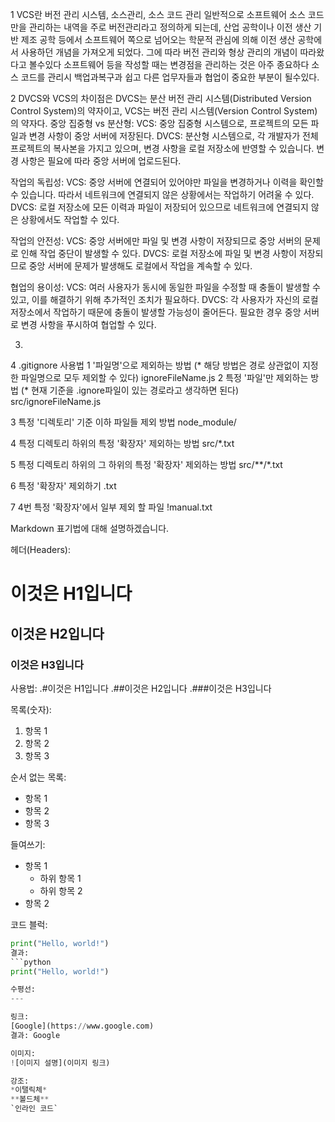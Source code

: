 1 VCS란 버전 관리 시스템, 소스관리, 소스 코드 관리 일반적으로 소프트웨어 소스 코드만을 관리하는 내역을 주로 버전관리라고 정의하게 되는데, 
산업 공학이나 이전 생산 기반 제조 공학 등에서 소프트웨어 쪽으로 넘어오는 학문적 관심에 의해 이전 생산 공학에서 사용하던 개념을 가져오게 되었다.
그에 따라 버전 관리와 형상 관리의 개념이 따라왔다고 볼수있다 소프트웨어 등을 작성할 때는 변경점을 관리하는 것은 아주 종요하다 소스 코드를 관리시 
백업과복구과 쉽고 다른 업무자들과 협업이 중요한 부분이 될수있다.

2 DVCS와 VCS의 차이점은 
DVCS는 분산 버전 관리 시스템(Distributed Version Control System)의 약자이고, VCS는 버전 관리 시스템(Version Control System)의 약자다.
중앙 집중형 vs 분산형:
VCS: 중앙 집중형 시스템으로, 프로젝트의 모든 파일과 변경 사항이 중앙 서버에 저장된다.
DVCS: 분산형 시스템으로, 각 개발자가 전체 프로젝트의 복사본을 가지고 있으며, 변경 사항을 로컬 저장소에 반영할 수 있습니다. 변경 사항은 필요에 따라 중앙 서버에 업로드된다.

작업의 독립성:
VCS: 중앙 서버에 연결되어 있어야만 파일을 변경하거나 이력을 확인할 수 있습니다. 따라서 네트워크에 연결되지 않은 상황에서는 작업하기 어려울 수 있다.
DVCS: 로컬 저장소에 모든 이력과 파일이 저장되어 있으므로 네트워크에 연결되지 않은 상황에서도 작업할 수 있다.

작업의 안전성:
VCS: 중앙 서버에만 파일 및 변경 사항이 저장되므로 중앙 서버의 문제로 인해 작업 중단이 발생할 수 있다.
DVCS: 로컬 저장소에 파일 및 변경 사항이 저장되므로 중앙 서버에 문제가 발생해도 로컬에서 작업을 계속할 수 있다.

협업의 용이성:
VCS: 여러 사용자가 동시에 동일한 파일을 수정할 때 충돌이 발생할 수 있고, 이를 해결하기 위해 추가적인 조치가 필요하다.
DVCS: 각 사용자가 자신의 로컬 저장소에서 작업하기 때문에 충돌이 발생할 가능성이 줄어든다. 필요한 경우 중앙 서버로 변경 사항을 푸시하여 협업할 수 있다.

3.

4 .gitignore 사용법 
1 '파일명'으로 제외하는 방법 (* 해당 방법은 경로 상관없이 지정한 파일명으로 모두 제외할 수 있다)
 ignoreFileName.js
2 특정 '파일'만 제외하는 방법 (* 현재 기준을 .ignore파일이 있는 경로라고 생각하면 된다)
 src/ignoreFileName.js

3 특정 '디렉토리' 기준 이하 파일들 제외 방법
node_module/

4 특정 디렉토리 하위의 특정 '확장자' 제외하는 방법
src/*.txt

5 특정 디렉토리 하위의 그 하위의 특정 '확장자' 제외하는 방법
src/**/*.txt

6 특정 '확장자' 제외하기 
.txt

7 4번 특정 '확장자'에서 일부 제외 할 파일 
!manual.txt

Markdown 표기법에 대해 설명하겠습니다.

헤더(Headers):
# 이것은 H1입니다
## 이것은 H2입니다
### 이것은 H3입니다
사용법:
.#이것은 H1입니다
.##이것은 H2입니다
.###이것은 H3입니다

목록(숫자):
1. 항목 1
2. 항목 2
3. 항목 3

순서 없는 목록:
- 항목 1
- 항목 2
- 항목 3

들여쓰기:
- 항목 1
  - 하위 항목 1
  - 하위 항목 2
- 항목 2

코드 블럭:
```python
print("Hello, world!")
결과:
```python
print("Hello, world!")

수평선:
---

링크:
[Google](https://www.google.com)
결과: Google

이미지:
![이미지 설명](이미지 링크)

강조:
*이탤릭체*
**볼드체**
`인라인 코드`
